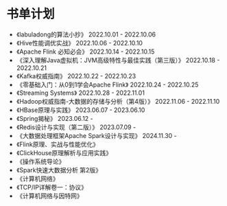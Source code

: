 # 书单计划
- 《labuladong的算法小抄》 2022.10.01 - 2022.10.06
- 《Hive性能调优实战》 2022.10.06 - 2022.10.10
- 《Apache Flink 必知必会》 2022.10.14 - 2022.10.15
- 《深入理解Java虚拟机：JVM高级特性与最佳实践（第三版）》 2022.10.18 - 2022.10.21
- 《Kafka权威指南》 2022.10.22 - 2022.10.23
- 《零基础入门：从0到1学会Apache Flink》 2022.10.24 - 2022.10.25
- 《Streaming Systems》 2022.10.28 - 2022.11.01
- 《Hadoop权威指南-大数据的存储与分析（第4版）》 2022.11.06 - 2022.11.10
- 《HBase原理与实践》 2023.06.07 - 2023.06.10
- 《Spring揭秘》 2023.06.12 - 
- 《Redis设计与实现（第二版）》 2023.07.09 - 
- 《大数据处理框架Apache Spark设计与实现》 2024.11.30 -
- 《Flink原理、实战与性能优化》
- 《ClickHouse原理解析与应用实践》
- 《操作系统导论》
- 《Spark快速大数据分析 第2版》
- 《计算机网络》
- 《TCP/IP详解卷一：协议》
- 《计算机网络与因特网》
